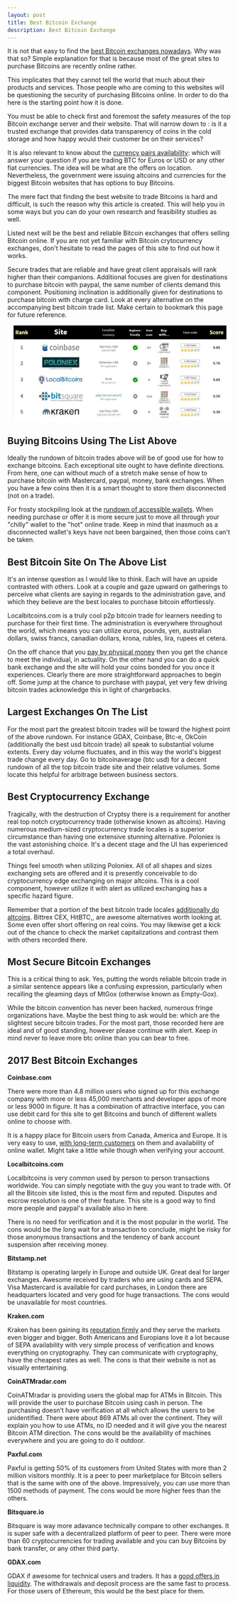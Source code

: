 ```yaml
---
layout: post
title: Best Bitcoin Exchange
description: Best Bitcoin Exchange
---
```


<p>It is not that easy to find the <a href="/blog/">best Bitcoin exchanges nowadays</a>. Why was that so? Simple explanation for that is because most of the great sites to purchase Bitcoins are recently online rather. <p>

<p>This implicates that they cannot tell the world that much about their products and services. Those people who are coming to this websites will be questioning the security of purchasing Bitcoins online. In order to do tha here is the starting point how it is done.<p>

<p>You must be able to check first and foremost the safety measures of the top Bitcoin exchange server and their website. That will narrow down to : is it a trusted exchange that provides data transparency of coins in the cold storage and how happy would their customer be on their services? <p>

<p>It is also relevant to know about the <a href="/coinbase-review/">currency pairs availability</a>: which will answer your question if you are trading BTC for Euros or USD or any other fiat currencies. The idea will be what are the offers on location.  Nevertheless, the government were issuing altcoins and currencies for the biggest Bitcoin websites that has options to buy Bitcoins.<p>

<p>The mere fact that finding the best website to trade Bitcoins is hard and difficult, is such the reason why this article is created. This will help you in some ways but you can do your own research and feasibility studies as well. <p>

<p>Listed next will be the best and reliable Bitcoin exchanges that offers selling Bitcoin online. If you are not yet familiar with Bitcoin crytocurrency exchanges, don't hesitate to read the pages of this site to find out how it works.<p>

<p>Secure trades that are reliable and have great client appraisals will rank higher than their companions. Additional focuses are given for destinations to purchase bitcoin with paypal, the same number of clients demand this component. Positioning inclination is additionally given for destinations to purchase bitcoin with charge card. Look at every alternative on the accompanying best bitcoin trade list. Make certain to bookmark this page for future reference.<p>

<p><center><img src="/images/best-bitcoin-exchanges.jpg" alt="Best Bitcoin Exchanges"/></center></p>

<h2>Buying Bitcoins Using The List Above</h2>

<p>Ideally the rundown of bitcoin trades above will be of good use for how to exchange bitcoins. Each exceptional site ought to have definite directions. From here, one can without much of a stretch make sense of how to purchase bitcoin with Mastercard, paypal, money, bank exchanges. When you have a few coins then it is a smart thought to store them disconnected (not on a trade). <p>

<p>For frosty stockpiling look at the <a href="/localbitcoins-review/">rundown of accessible wallets</a>. When needing purchase or offer it is more secure just to move all through your "chilly" wallet to the "hot" online trade. Keep in mind that inasmuch as a disconnected wallet's keys have not been bargained, then those coins can't be taken.<p>

<h2>Best Bitcoin Site On The Above List</h2>

<p>It's an intense question as I would like to think. Each will have an upside contrasted with others. Look at a couple and gaze upward on gatherings to perceive what clients are saying in regards to the administration gave, and which they believe are the best locales to purchase bitcoin effortlessly. <p>

<p>Localbitcoins.com is a truly cool p2p bitcoin trade for learners needing to purchase for their first time. The administration is everywhere throughout the world, which means you can utilize euros, pounds, yen, australian dollars, swiss francs, canadian dollars, krona, rubles, lira, rupees et cetera. <p>

<p>On the off chance that you <a href="/coinmama-review//">pay by physical money</a> then you get the chance to meet the individual, in actuality. On the other hand you can do a quick bank exchange and the site will hold your coins bonded for you once it experiences. Clearly there are more straightforward approaches to begin off. Some jump at the chance to purchase with paypal, yet very few driving bitcoin trades acknowledge this in light of chargebacks.<p>

<h2>Largest Exchanges On The List</h2>

<p>For the most part the greatest bitcoin trades will be toward the highest point of the above rundown. For instance  GDAX, Coinbase, Btc-e, OkCoin (additionally the best usd bitcoin trade) all speak to substantial volume extents. Every day volume fluctuates, and in this way the world's biggest trade change every day. Go to bitcoinaverage (btc usd) for a decent rundown of all the top bitcoin trade site and their relative volumes. Some locate this helpful for arbitrage between business sectors.<p>

<h2>Best Cryptocurrency Exchange</h2>

<p>Tragically, with the destruction of Cryptsy there is a requirement for another real top notch cryptocurrency trade (otherwise known as altcoins). Having numerous medium-sized cryptocurrency trade locales is a superior circumstance than having one extensive stunning alternative. Poloniex is the vast astonishing choice. It's a decent stage and the UI has experienced a total overhaul. <p>

<p>Things feel smooth when utilizing Poloniex. All of all shapes and sizes exchanging sets are offered and it is presently conceivable to do cryptocurrency edge exchanging on major altcoins. This is a cool component, however utilize it with alert as utilized exchanging has a specific hazard figure.<p>

<p>Remember that a portion of the best bitcoin trade locales <a href="/indacoin-review//">additionally do altcoins</a>. Bittrex  CEX,  HitBTC,, are awesome alternatives worth looking at. Some even offer short offering on real coins. You may likewise get a kick out of the chance to check the market capitalizations and contrast them with others recorded there.<p>

<h2>Most Secure Bitcoin Exchanges</h2>

<p>This is a critical thing to ask. Yes, putting the words reliable bitcoin trade in a similar sentence appears like a confusing expression, particularly when recalling the gleaming days of MtGox (otherwise known as Empty-Gox). <p>

<p>While the bitcoin convention has never been hacked, numerous fringe organizations have. Maybe the best thing to ask would be: which are the slightest secure bitcoin trades. For the most part, those recorded here are ideal and of good standing, however please continue with alert. Keep in mind never to leave more btc online than you can bear to free.<p>

<h2>2017 Best Bitcoin Exchanges</h2>

<p><strong>Coinbase.com</strong><p>

<p>There were more than 4.8 million users who signed up for this exchange company with more or less 45,000 merchants and developer apps of more or less 9000 in figure. It has a combination of attractive interface, you can use debit card for this site to get Bitcoins and bunch of different wallets online to choose with.<p>

<p>It is a happy place for Bitcoin users from Canada, America and Europe.  It is very easy to use, <a href="/best-bitcoin-exchanges/">with long-term customers</a> on them and availability of online wallet. Might take a little while though when verifying your account.<p>

<p><strong>Localbitcoins.com</strong><p>

<p>Localbitcoins is very common used by person to person transactions worldwide. You can simply negotiate with the guy you want to trade with. Of all the Bitcoin site listed, this is the most firm and reputed. Disputes and escrow resolution is one of their feature.  This site is a good way to find more people and paypal's available also in here. <p>

<p>There is no need for verification and it is the most popular in the world. The cons would be the long wait for a transaction to conclude, might be risky for those anonymous transactions  and the tendency of bank account suspension after receiving money.<p>

<p><strong>Bitstamp.net</strong><p>

<p>Bitstamp is operating largely in Europe and outside UK. Great deal for larger exchanges. Awesome received by traders who are using cards and SEPA. Visa Mastercard is available for card purchases, in London there are headquarters located and very good for huge transactions. The cons would be unavailable for most countries.<p>

<p><strong>Kraken.com</strong><p>

<p>Kraken has been gaining its <a href="/best-bitcoin-wallets/">reputation firmly</a> and they serve the markets even bigger and bigger. Both Americans and Europians love it a lot because of SEPA availability with very simple process of verification and knows everything on cryptography. They can communicate with cryptography, have the cheapest rates as well. The cons is that their website is not as visually entertaining.<p>

<p><strong>CoinATMradar.com</strong><p>

<p>CoinATMradar is providing users the global map for ATMs in Bitcoin. This will provide the user to purchase Bitcoin using cash in person. The purchasing doesn’t have verification at all which allows the users to be unidentified. There were about 869 ATMs all over the continent. They will explain you how to use ATMs, no ID needed and it will give you the nearest Bitcoin ATM direction. The cons would be the availability of machines everywhere and you are going to do it outdoor.<p>

<p><strong>Paxful.com</strong><p>

<p>Paxful is getting 50% of its customers from United States with more than 2 million visitors monthly. It is a peer to peer marketplace for Bitcoin sellers that is the same with one of the above. Impressively, you can use more than 1500 methods of payment. The cons would be more higher fees than the others.<p>

<p><strong>Bitsquare.io</strong><p>

<p>Bitsquare is way more adavance technically compare to other exchanges. It is super safe with a decentralized platform of peer to peer. There were more than 60 cryptocurrencies for trading available and you can buy Bitcoins by bank transfer, or any other third party.<p>

<p><strong>GDAX.com</strong><p>

<p>GDAX if awesome for technical users and traders. It has a <a href="/cloud/">good offers in liquidity</a>. The withdrawals and deposit process are the same fast to process. For those users of Ethereum, this would be the best place for them.<p>

